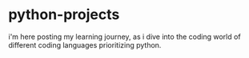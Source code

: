 # python-projects
i'm here posting my learning journey, as i dive into the coding world of different coding languages prioritizing python.  
